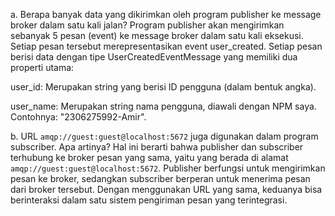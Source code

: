a. Berapa banyak data yang dikirimkan oleh program publisher ke message broker dalam satu kali jalan?
Program publisher akan mengirimkan sebanyak 5 pesan (event) ke message broker dalam satu kali eksekusi. Setiap pesan tersebut merepresentasikan event user_created.
Setiap pesan berisi data dengan tipe UserCreatedEventMessage yang memiliki dua properti utama:

user_id: Merupakan string yang berisi ID pengguna (dalam bentuk angka).

user_name: Merupakan string nama pengguna, diawali dengan NPM saya. Contohnya: "2306275992-Amir".

b. URL `amqp://guest:guest@localhost:5672` juga digunakan dalam program subscriber. Apa artinya?
Hal ini berarti bahwa publisher dan subscriber terhubung ke broker pesan yang sama, yaitu yang berada di alamat `amqp://guest:guest@localhost:5672`.
Publisher berfungsi untuk mengirimkan pesan ke broker, sedangkan subscriber berperan untuk menerima pesan dari broker tersebut. Dengan menggunakan URL yang sama, keduanya bisa berinteraksi dalam satu sistem pengiriman pesan yang terintegrasi.

